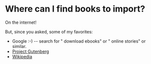 # Where can I find books to import?

On the internet!

But, since you asked, some of my favorites:

* Google :-) -- search for "<language name> download ebooks" or "<language> online stories" or similar.
* [Project Gutenberg](https://www.gutenberg.org/)
* [Wikipedia](https://www.wikipedia.org/)
